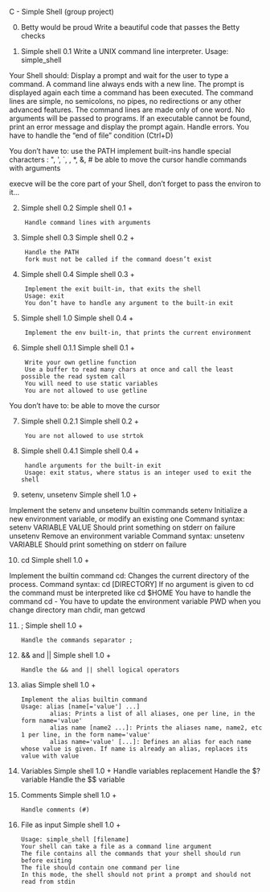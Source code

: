 C - Simple Shell (group project)

0. Betty would be proud
Write a beautiful code that passes the Betty checks

1. Simple shell 0.1
Write a UNIX command line interpreter.
        Usage: simple_shell

Your Shell should:
        Display a prompt and wait for the user to type a command. A command line always ends with a new line.
        The prompt is displayed again each time a command has been executed.
        The command lines are simple, no semicolons, no pipes, no redirections or any other advanced features.
        The command lines are made only of one word. No arguments will be passed to programs.
        If an executable cannot be found, print an error message and display the prompt again.
        Handle errors.
        You have to handle the “end of file” condition (Ctrl+D)

You don’t have to:
        use the PATH
        implement built-ins
        handle special characters : ", ', `, \, *, &, #
        be able to move the cursor
        handle commands with arguments

execve will be the core part of your Shell, don’t forget to pass the environ to it…

2. Simple shell 0.2
Simple shell 0.1 +

        Handle command lines with arguments
3. Simple shell 0.3
Simple shell 0.2 +

        Handle the PATH
        fork must not be called if the command doesn’t exist

4. Simple shell 0.4
Simple shell 0.3 +

        Implement the exit built-in, that exits the shell
        Usage: exit
        You don’t have to handle any argument to the built-in exit

5. Simple shell 1.0
Simple shell 0.4 +

        Implement the env built-in, that prints the current environment

6. Simple shell 0.1.1
Simple shell 0.1 +

        Write your own getline function
        Use a buffer to read many chars at once and call the least possible the read system call
        You will need to use static variables
        You are not allowed to use getline

You don’t have to:
        be able to move the cursor

7. Simple shell 0.2.1
Simple shell 0.2 +

        You are not allowed to use strtok

8. Simple shell 0.4.1
Simple shell 0.4 +

        handle arguments for the built-in exit
        Usage: exit status, where status is an integer used to exit the shell

9. setenv, unsetenv
Simple shell 1.0 +

Implement the setenv and unsetenv builtin commands
        setenv
                Initialize a new environment variable, or modify an existing one
                Command syntax: setenv VARIABLE VALUE
                Should print something on stderr on failure
        unsetenv
                Remove an environment variable
                Command syntax: unsetenv VARIABLE
                Should print something on stderr on failure

10. cd
Simple shell 1.0 +

Implement the builtin command cd:
Changes the current directory of the process.
        Command syntax: cd [DIRECTORY]
        If no argument is given to cd the command must be interpreted like cd $HOME
        You have to handle the command cd -
        You have to update the environment variable PWD when you change directory
man chdir, man getcwd

11. ;
Simple shell 1.0 +

        Handle the commands separator ;

12. && and ||
Simple shell 1.0 +

        Handle the && and || shell logical operators

13. alias
Simple shell 1.0 +

        Implement the alias builtin command
        Usage: alias [name[='value'] ...]
                alias: Prints a list of all aliases, one per line, in the form name='value'
                alias name [name2 ...]: Prints the aliases name, name2, etc 1 per line, in the form name='value'
                alias name='value' [...]: Defines an alias for each name whose value is given. If name is already an alias, replaces its value with value

14. Variables
Simple shell 1.0 +
Handle variables replacement
        Handle the $? variable
        Handle the $$ variable

15. Comments
Simple shell 1.0 +

        Handle comments (#)

16. File as input
Simple shell 1.0 +

        Usage: simple_shell [filename]
        Your shell can take a file as a command line argument
        The file contains all the commands that your shell should run before exiting
        The file should contain one command per line
        In this mode, the shell should not print a prompt and should not read from stdin
